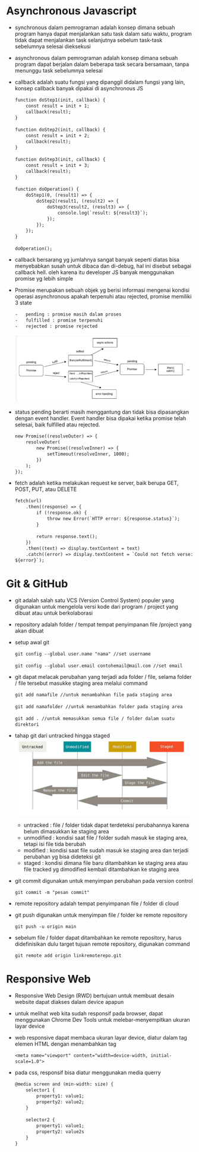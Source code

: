 # Asynchronous Javascript

-   synchronous dalam pemrograman adalah konsep dimana sebuah program hanya dapat menjalankan satu task dalam satu waktu, program tidak dapat menjalankan task selanjutnya sebelum task-task sebelumnya selesai dieksekusi
-   asynchronous dalam pemrograman adalah konsep dimana sebuah program dapat berjalan dalam beberapa task secara bersamaan, tanpa menunggu task sebelumnya selesai
-   callback adalah suatu fungsi yang dipanggil didalam fungsi yang lain, konsep callback banyak dipakai di asynchronous JS

    ```
    function doStep1(init, callback) {
        const result = init + 1;
        callback(result);
    }

    function doStep2(init, callback) {
        const result = init + 2;
        callback(result);
    }

    function doStep3(init, callback) {
        const result = init + 3;
        callback(result);
    }

    function doOperation() {
        doStep1(0, (result1) => {
            doStep2(result1, (result2) => {
                doStep3(result2, (result3) => {
                    console.log(`result: ${result3}`);
                });
            });
        });
    }

    doOperation();
    ```

-   callback bersarang yg jumlahnya sangat banyak seperti diatas bisa menyebabkan susah untuk dibaca dan di-debug, hal ini disebut sebagai callback hell. oleh karena itu developer JS banyak menggunakan promise yg lebih simple
-   Promise merupakan sebuah objek yg berisi informasi mengenai kondisi operasi asynchronous apakah terpenuhi atau rejected, promise memiliki 3 state

        -   pending : promise masih dalam proses
        -   fulfilled : promise terpenuhi
        -   rejected : promise rejected

    ![promise state](./assets/week-4/1.1.PromiseState.png "stage promise")

-   status pending berarti masih menggantung dan tidak bisa dipasangkan dengan event handler. Event handler bisa dipakai ketika promise telah selesai, baik fulfilled atau rejected.

    ```
    new Promise((resolveOuter) => {
        resolveOuter(
            new Promise((resolveInner) => {
                setTimeout(resolveInner, 1000);
            })
        );
    });
    ```

-   fetch adalah ketika melakukan request ke server, baik berupa GET, POST, PUT, atau DELETE

    ```
    fetch(url)
        .then((response) => {
            if (!response.ok) {
                throw new Error(`HTTP error: ${response.status}`);
            }

            return response.text();
        })
        .then((text) => display.textContent = text)
        .catch((error) => display.textContent = `Could not fetch verse: ${error}`);
    ```

# Git & GitHub

-   git adalah salah satu VCS (Version Control System) populer yang digunakan untuk mengelola versi kode dari program / project yang dibuat atau untuk berkolaborasi

-   repository adalah folder / tempat tempat penyimpanan file /project yang akan dibuat

-   setup awal git

    ```
    git config --global user.name "nama" //set username

    git config --global user.email contohemail@mail.com //set email
    ```

-   git dapat melacak perubahan yang terjadi ada folder / file, selama folder / file tersebut masukke staging area melalui command

    ```
    git add namafile //untuk menambahkan file pada staging area

    git add namafolder //untuk menambahkan folder pada staging area

    git add . //untuk memasukkan semua file / folder dalam suatu direktori
    ```

-   tahap git dari untracked hingga staged
    ![stage git](./assets/week-4/3.1.stage%20github.png "stage git")

    -   untracked : file / folder tidak dapat terdeteksi perubahannya karena belum dimasukkan ke staging area
    -   unmodified : kondisi saat file / folder sudah masuk ke staging area, tetapi isi file tida berubah
    -   modified : kondisi saat file sudah masuk ke staging area dan terjadi perubahan yg bisa dideteksi git
    -   staged : kondisi dimana file baru ditambahkan ke staging area atau file tracked yg dimodified kembali ditambahkan ke staging area

-   git commit digunakan untuk menyimpan perubahan pada version control

    ```
    git commit -m "pesan commit"
    ```

-   remote repository adalah tempat penyimpanan file / folder di cloud
-   git push digunakan untuk menyimpan file / folder ke remote repository
    ```
    git push -u origin main
    ```
-   sebelum file / folder dapat ditambahkan ke remote repository, harus didefinisikan dulu target tujuan remote repository, digunakan command
    ```
    git remote add origin linkremoterepo.git
    ```

# Responsive Web

-   Responsive Web Design (RWD) bertujuan untuk membuat desain website dapat diakses dalam device apapun
-   untuk melihat web kita sudah responsif pada browser, dapat menggunakan Chrome Dev Tools untuk melebar-menyempitkan ukuran layar device
-   web responsive dapat membaca ukuran layar device, diatur dalam tag <head> elemen HTML dengan menambahkan tag
    ```
    <meta name="viewport" content="width=device-width, initial-scale=1.0">
    ```
-   pada css, responsif bisa diatur menggunakan media querry

    ```
    @media screen and (min-width: size) {
        selector1 {
            property1: value1;
            property2: value2;
        }

        selector2 {
            property1: value1;
            property2: value2s
        }
    }
    ```
